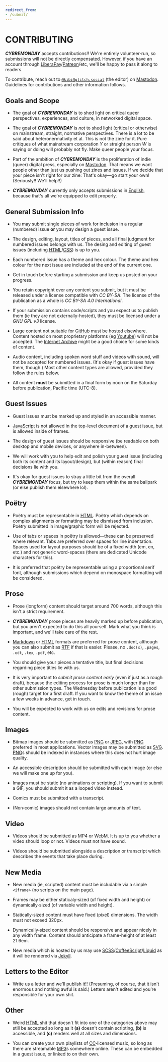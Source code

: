 ```yaml
---
redirect_from:
- /submit/
---
```


#  CONTRIBUTING  #

<cite class="monogr"><b class="cybremonday">CYBREMONDAY</b></cite> accepts contributions!!
We're entirely volunteer&#x2010;run, so submissions will not be directly compensated.
However, if you have an account through <u class="orgName">LiberaPay</u>/<u class="orgName">Patreon</u>/etc, we'll be happy to pass it along to readers.

To contribute, reach out to [<code class="handle">@kibi@glitch.social</code>](https://glitch.social/@kibi) (the editor) on <u class="placeName">Mastodon</u>.
Guidelines for contributions and other information follows.

##  Goals and Scope  ##

 +  The goal of <cite class="monogr"><b class="cybremonday">CYBREMONDAY</b></cite> is to shed light on critical queer perspectives, experiences, and culture, in networked digital space.

 +  The goal of <cite class="monogr"><b class="cybremonday">CYBREMONDAY</b></cite> is *not* to shed light (critical or otherwise) on mainstream, straight, normative perspectives.
    There is a lot to be said about heteronermativity et al.
    This is not the zine for it.
    Pure critiques of what mainstream corporation <var>Y</var> or straight person <var>W</var> is saying or doing will probably not fly.
    Make queer people your focus.

 +  Part of the ambition of <cite class="monogr"><b class="cybremonday">CYBREMONDAY</b></cite> is the proliferation of indie (queer) digital press, especially on <u class="placeName">Mastodon</u>.
    That means we want people other than just us pushing out zines and issues.
    If we decide that your piece isn't right for our zine:
    That's okay—go start your own!
    (Seriously!!
    We'll help!!)

 +  <cite class="monogr"><b class="cybremonday">CYBREMONDAY</b></cite> currently only accepts submissions in <u class="lang">English</u>, because that's all we're equipped to edit properly.

##  General Submission Info  ##

 +  You may submit single pieces of work for inclusion in a regular (numbered) issue **or** you may design a guest issue.

 +  The design, editing, layout, titles of pieces, and all final judgment for numbered issues belongs with us.
    The desing and editing of guest issues (including <u class="lang"><abbr title="HyperText Markup Language">HTML</abbr></u>/<u class="lang"><abbr title="Cascading Style Sheets">CSS</abbr></u>) is up to you.

 +  Each numbered issue has a theme and hex colour.
    The theme and hex colour for the next issue are included at the end of the current one.

 +  Get in touch before starting a submission and keep us posted on your progress.

 +  You retain copyright over any content you submit, but it must be released under a license compatible with <cite class="monogr">CC BY-SA</cite>.
    The license of the publication as a whole is <cite class="monogr">CC BY-SA 4.0 International</cite>.

 +  If your submission contains code/scripts and you expect us to publish them (ie they are not externally-hosted), they must be licensed under a <cite class="monogr">GNU GPL v3</cite> license.

 +  Large content not suitable for <u class="placeName">GitHub</u> must be hosted elsewhere.
    Content hosted on most proprietary platforms (eg <u class="placeName">Youtube</u>) will not be accepted.
    The <u class="placeName">Internet Archive</u> might be a good choice for some kinds of content.

 +  Audio content, including spoken word stuff and videos with sound, will not be accepted for numbered issues.
    (It's okay if guest issues have them, though.)
    Most other content types are allowed, provided they follow the rules below.

 +  All content __must__ be submitted in a final form by noon on the Saturday before publication, Pacific time (UTC-8).

##  Guest Issues  ##

 +  Guest issues must be marked up and styled in an accessible manner.

 +  <u class="lang">JavaScript</u> is not allowed in the top-level document of a guest issue, but is allowed inside of frames.

 +  The design of guest issues should be responsive (be readable on both desktop and mobile devices, or anywhere in-between).

 +  We will work with you to help edit and polish your guest issue (including both its content and its layout/design), but (within reason) final decisions lie with you.

 +  It's okay for guest issues to stray a little bit from the overall <cite class="monogr"><b class="cybremonday">CYBREMONDAY</b></cite> focus, but try to keep them within the same ballpark (or else publish them elsewhere lol).

##  Poëtry  ##

 +  Poëtry must be representable in <u class="lang"><abbr title="HyperText Markup Language">HTML</abbr></u>.
    Poëtry which depends on complex alignments or formatting may be dismissed from inclusion.
    Poëtry submitted in image/graphic form will be rejected.

 +  Use of tabs or spaces in poëtry is allowed—these can be preserved where relevant.
    Tabs are preferred over spaces for line indentation.
    Spaces used for layout purposes should be of a fixed width (em, en, etc.) and not generic word-spaces (there are dedicated Unicode characters for this).

 +  It is preferred that poëtry be representable using a proportional serif font, although submissions which depend on monospace formatting will be considered.

##  Prose  ##

 +  Prose (longform) content should target around 700 words, although this isn't a strict requirement.

 +  <cite class="monogr"><b class="cybremonday">CYBREMONDAY</b></cite> prose pieces are heavily marked up before publication, but you aren't expected to do this all yourself.
    Mark what you think is important, and we'll take care of the rest.

 +  <u class="name">Markdown</u> or <u class="name">HTML</u> formats are preferred for prose content, although you can also submit as <u class="name">RTF</u> if that is easier.
    Please, no `.doc(x)`, `.pages`, `.odt`, `.tex`, `.pdf`, etc.

 +  You should give your pieces a tentative title, but final decisions regarding piece titles lie with us.

 +  It is very important to *submit prose content early* (even if just as a rough draft), because the editing process for prose is much longer than for other submission types.
    The Wednesday before publication is a good (rough) target for a first draft.
    If you want to know the theme of an issue a few weeks in advance, get in touch.

 +  You will be expected to work with us on edits and revisions for prose content.

##  Images  ##

 +  Bitmap images should be submitted as <u class="name">PNG</u> or <u class="name">JPEG</u>, with <u class="name">PNG</u> preferred in most applications.
    Vector images may be submitted as <u class="name">SVG</u>.
    <u class="name">PNG</u>s should be indexed in instances where this does not hurt image quality.

 +  An accessible description should be submitted with each image (or else we will make one up for you).

 +  Images must be static (no animations or scripting).
    If you want to submit a GIF, you should submit it as a looped video instead.

 +  Comics must be submitted with a transcript.

 +  (Non&#x2010;comic) images should not contain large amounts of text.

##  Video  ##

 +  Videos should be submitted as <u class="name">MP4</u> or <u class="name">WebM</u>.
    It is up to you whether a video should loop or not.
    Videos must not have sound.

 +  Videos should be submitted alongside a description or transcript which describes the events that take place during.

##  New Media  ##

 +  New media (ie, scripted) content must be includable via a simple `<iframe>` (no scripts on the main page).

 +  Frames may be either staticaly&#x2010;sized (of fixed width and height) or dynamically&#x2010;sized (of variable width and height).

 +  Statically&#x2010;sized content must have fixed (pixel) dimensions.
    The width must not exceed 320px.

 +  Dynamically&#x2010;sized content should be responsive and appear nicely in any width frame.
    Content should anticipate a frame-height of at least 21.6em.

 +  New media which is hosted by us may use <u class="lang">SCSS</u>/<u class="lang">CoffeeScript</u>/<u class="lang">Liquid</u> as it will be rendered via <u class="name">Jekyll</u>.

##  Letters to the Editor  ##

 +  Write us a letter and we'll publish it!!
    (Presuming, of course, that it isn't enormous and nothing awful is said.)
    Letters aren't edited and you're responsible for your own shit.

##  Other  ##

 +  Weird <u class="lang"><abbr title="HyperText Markup Language">HTML</abbr></u> shit that doesn't fit into one of the categories above may still be accepted so long as it <b>(a)</b> doesn't contain scripting, <b>(b)</b> is accessible, and <b>(c)</b> renders well at all sizes and dimensions.

 +  You can create your own playlists of <u class="orgName"><abbr title="Creative Commons">CC</abbr></u>&#x2010;licensed music, so long as there are streamable <u class="name">MP3</u>s somewhere online.
    These can be embedded in a guest issue, or linked to on their own.
